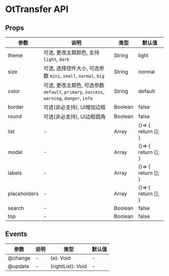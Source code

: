 # OtTransfer API

## Props

| 参数 | 说明 | 类型 | 默认值 |
| --- | --- | --- | --- |
| theme | 可选, 更改主题颜色, 支持 `light`, `dark` | String | light |
| size | 可选, 选择控件大小, 可选参数 `mini`, `small`, `normal`, `big` | String | normal |
| color | 可选, 更改主题色, 可选参数 `default`, `primary`, `success`, `warning`, `danger`, `info` | String | default |
| border | 可选(非必支持), UI增加边框 | Boolean | false |
| round | 可选(非必支持), UI边框圆角 | Boolean | false |
| list | - | Array | ()=> {   return []; } |
| model | - | Array | ()=> {   return []; } |
| labels | - | Array | ()=> {   return []; } |
| placeholders | - | Array | ()=> {   return []; } |
| search | - | Boolean | false |
| top | - | Boolean | false |

## Events

| 参数 | 说明 | 类型 | 默认值 |
| --- | --- | --- | --- |
| @change | - | (e): Void | - |
| @update | - | (rightList): Void | - |

